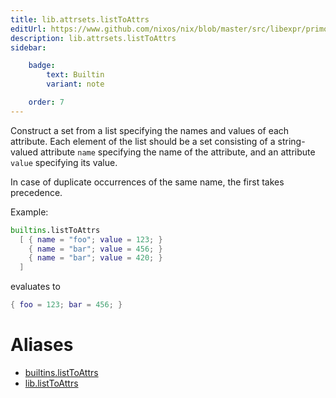 ```yaml
---
title: lib.attrsets.listToAttrs
editUrl: https://www.github.com/nixos/nix/blob/master/src/libexpr/primops.cc
description: lib.attrsets.listToAttrs
sidebar:

    badge:
        text: Builtin
        variant: note

    order: 7
---
```


Construct a set from a list specifying the names and values of each
attribute. Each element of the list should be a set consisting of a
string-valued attribute `name` specifying the name of the attribute,
and an attribute `value` specifying its value.

In case of duplicate occurrences of the same name, the first
takes precedence.

Example:

```nix
builtins.listToAttrs
  [ { name = "foo"; value = 123; }
    { name = "bar"; value = 456; }
    { name = "bar"; value = 420; }
  ]
```

evaluates to

```nix
{ foo = 123; bar = 456; }
```


# Aliases

- [builtins.listToAttrs](/reference/builtinslistToAttrs)
- [lib.listToAttrs](/reference/liblistToAttrs)


